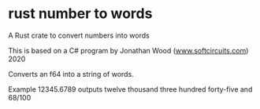 # rust number to words

A Rust crate to convert numbers into words

This is based on a C# program by Jonathan Wood (www.softcircuits.com) 2020

Converts an f64 into a string of words.

Example 12345.6789 outputs twelve thousand three hundred forty-five and 68/100
